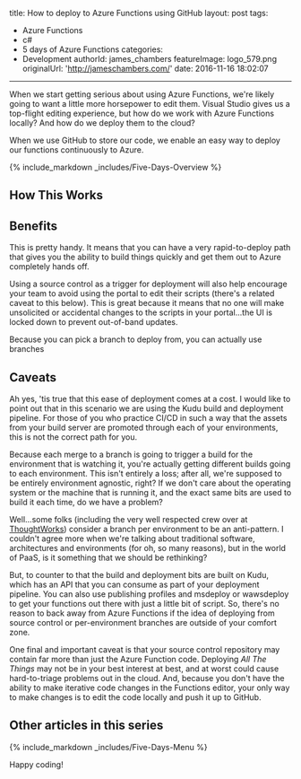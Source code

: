 title: How to deploy to Azure Functions using GitHub
layout: post
tags:
  - Azure Functions
  - c#
  - 5 days of Azure Functions
categories:
  - Development
authorId: james_chambers
featureImage: logo_579.png
originalUrl: 'http://jameschambers.com/'
date: 2016-11-16 18:02:07
---

When we start getting serious about using Azure Functions, we're likely going to want a little more horsepower to edit them. Visual Studio gives us a top-flight editing experience, but how do we work with Azure Functions locally? And how do we deploy them to the cloud?


When we use GitHub to store our code, we enable an easy way to deploy our functions continuously to Azure.

<!-- more -->

{% include_markdown _includes/Five-Days-Overview %}

## How This Works





## Benefits
This is pretty handy. It means that you can have a very rapid-to-deploy path that gives you the ability to build things quickly and get them out to Azure completely hands off.

Using a source control as a trigger for deployment will also help encourage your team to avoid using the portal to edit their scripts (there's a related caveat to this below). This is great because it means that no one will make unsolicited or accidental changes to the scripts in your portal...the UI is locked down to prevent out-of-band updates.

Because you can pick a branch to deploy from, you can actually use branches 

## Caveats
Ah yes, 'tis true that this ease of deployment comes at a cost. I would like to point out that in this scenario we are using the Kudu build and deployment pipeline. For those of you who practice CI/CD in such a way that the assets from your build server are promoted through each of your environments, this is not the correct path for you.

Because each merge to a branch is going to trigger a build for the environment that is watching it, you're actually getting different builds going to each environment. This isn't entirely a loss; after all, we're supposed to be entirely environment agnostic, right? If we don't care about the operating system or the machine that is running it, and the exact same bits are used to build it each time, do we have a problem?

Well...some folks (including the very well respected crew over at [ThoughtWorks](https://www.thoughtworks.com/insights/blog/enabling-trunk-based-development-deployment-pipelines)) consider a branch per environment to be an anti-pattern.  I couldn't agree more when we're talking about traditional software, architectures and environments (for oh, so many reasons), but in the world of PaaS, is it something that we should be rethinking?

But, to counter to that the build and deployment bits are built on Kudu, which has an API that you can consume as part of your deployment pipeline. You can also use publishing profiles and msdeploy or wawsdeploy to get your functions out there with just a little bit of script. So, there's no reason to back away from Azure Functions if the idea of deploying from source control or per-environment branches are outside of your comfort zone. 

One final and important caveat is that your source control repository may contain far more than just the Azure Function code. Deploying _All The Things_ may not be in your best interest at best, and at worst could cause hard-to-triage problems out in the cloud.  And, because you don't have the ability to make iterative code changes in the Functions editor, your only way to make changes is to edit the code locally and push it up to GitHub.

## Other articles in this series
{% include_markdown _includes/Five-Days-Menu %}

Happy coding!  


